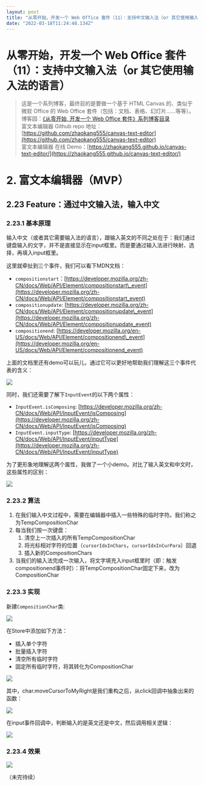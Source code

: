 ```yaml
---
layout: post
title: "从零开始，开发一个 Web Office 套件（11）：支持中文输入法（or 其它使用输入法的语言）"
date: "2022-03-18T11:24:48.134Z"
---
```

从零开始，开发一个 Web Office 套件（11）：支持中文输入法（or 其它使用输入法的语言）
==================================================

> 这是一个系列博客，最终目的是要做一个基于 HTML Canvas 的、类似于微软 Office 的 Web Office 套件（包括：文档、表格、幻灯片……等等）。  
> 博客园：[《从零开始, 开发一个 Web Office 套件》系列博客目录](https://www.cnblogs.com/forzhaokang/p/15907371.html)  
> 富文本编辑器 Github repo 地址：[https://github.com/zhaokang555/canvas-text-editor](https://github.com/zhaokang555/canvas-text-editor)  
> 富文本编辑器 在线 Demo：[https://zhaokang555.github.io/canvas-text-editor/](https://zhaokang555.github.io/canvas-text-editor/)

2\. 富文本编辑器（MVP）
===============

2.23 Feature：通过中文输入法，输入中文
-------------------------

### 2.23.1 基本原理

输入中文（或者其它需要输入法的语言），跟输入英文的不同之处在于：我们通过键盘输入的文字，并不是直接显示在input框里。而是要通过输入法进行映射、选择，再填入input框里。

这里就牵扯到三个事件，我们可以看下MDN文档：

*   `compositionstart`：[https://developer.mozilla.org/zh-CN/docs/Web/API/Element/compositionstart\_event](https://developer.mozilla.org/zh-CN/docs/Web/API/Element/compositionstart_event)
*   `compositionupdate`: [https://developer.mozilla.org/zh-CN/docs/Web/API/Element/compositionupdate\_event](https://developer.mozilla.org/zh-CN/docs/Web/API/Element/compositionupdate_event)
*   `compositionend`: [https://developer.mozilla.org/en-US/docs/Web/API/Element/compositionend\_event](https://developer.mozilla.org/en-US/docs/Web/API/Element/compositionend_event)

上面的文档里还有demo可以玩儿，通过它可以更好地帮助我们理解这三个事件代表的含义：

![](https://img2022.cnblogs.com/blog/716127/202203/716127-20220315102413682-1216360811.gif)

同时，我们还需要了解下`InputEvent`的以下两个属性：

*   `InputEvent.isComposing`: [https://developer.mozilla.org/zh-CN/docs/Web/API/InputEvent/isComposing](https://developer.mozilla.org/zh-CN/docs/Web/API/InputEvent/isComposing)
*   `InputEvent.inputType`: [https://developer.mozilla.org/zh-CN/docs/Web/API/InputEvent/inputType](https://developer.mozilla.org/zh-CN/docs/Web/API/InputEvent/inputType)

为了更形象地理解这两个属性，我做了一个小demo。对比了输入英文和中文时，这些属性的区别：

![](https://img2022.cnblogs.com/blog/716127/202203/716127-20220315103825639-571850653.gif)

### 2.23.2 算法

1.  在我们输入中文过程中，需要在编辑器中插入一些特殊的临时字符。我们称之为TempCompositionChar
2.  每当我们按一次键盘：
    1.  清空上一次插入的所有TempCompositionChar
    2.  将光标相对字符的位置（`cursorIdxInChars`，`cursorIdxInCurPara`）回退
    3.  插入新的CompositionChars
3.  当我们的输入法完成一次输入，将文字填充入input框里时（即：触发compositionend事件时）：将TempCompositionChar固定下来，改为CompositionChar

### 2.23.3 实现

新建`CompositionChar`类:

![](https://img2022.cnblogs.com/blog/716127/202203/716127-20220315153706879-2141796221.png)

在Store中添加如下方法：

*   插入单个字符
*   批量插入字符
*   清空所有临时字符
*   固定所有临时字符，将其转化为CompositionChar

![](https://img2022.cnblogs.com/blog/716127/202203/716127-20220315160807349-1249488518.png)

其中，char.moveCursorToMyRight是我们重构之后，从click回调中抽象出来的函数：

![](https://img2022.cnblogs.com/blog/716127/202203/716127-20220315161142111-360530914.png)

在input事件回调中，判断输入的是英文还是中文，然后调用相关逻辑：

![](https://img2022.cnblogs.com/blog/716127/202203/716127-20220315160924347-1259702436.png)

### 2.23.4 效果

![](https://img2022.cnblogs.com/blog/716127/202203/716127-20220315161310564-435445804.gif)

（未完待续）